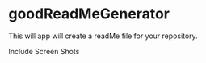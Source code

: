 # goodReadMeGenerator
This will app will create a readMe file for your repository.


Include Screen Shots